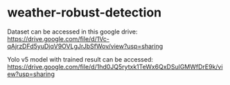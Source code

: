 # weather-robust-detection

Dataset can be accessed in this google drive: 
https://drive.google.com/file/d/1Vc-qAjrzDFd5yuDjqV9OVLgJrJbSfWov/view?usp=sharing

Yolo v5 model with trained result can be accessed: 
https://drive.google.com/file/d/1hd0JQ5rytxk1TeWx6QxDSulGMWfDrE9k/view?usp=sharing

